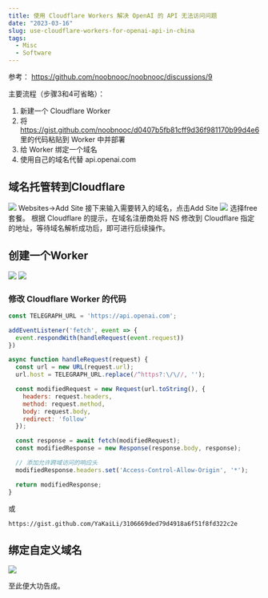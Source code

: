 ```yaml
---
title: 使用 Cloudflare Workers 解决 OpenAI 的 API 无法访问问题
date: "2023-03-16"
slug: use-cloudflare-workers-for-openai-api-in-china
tags:
  - Misc
  - Software
---
```

参考：
https://github.com/noobnooc/noobnooc/discussions/9

主要流程（步骤3和4可省略）：

1. 新建一个 Cloudflare Worker
2. 将 https://gist.github.com/noobnooc/d0407b5fb81cff9d36f981170b99d4e6 里的代码粘贴到 Worker 中并部署
3. 给 Worker 绑定一个域名
4. 使用自己的域名代替 api.openai.com

## 域名托管转到Cloudflare
![](https://blog-oss-1252232218.cos.ap-beijing.myqcloud.com/fix-dir/TemporaryItems/NSIRD_screencaptureui_ixpjzt/2023/03/16/21-18-33-6ee6a9f8538bfb65ab6a4a18afaac7fe-a3b82d.png)
Websites->Add Site
接下来输入需要转入的域名，点击Add Site
![](https://blog-oss-1252232218.cos.ap-beijing.myqcloud.com/fix-dir/TemporaryItems/NSIRD_screencaptureui_iYBytI/2023/03/16/21-19-35-e01e0d43d9e3873e31441edc950a5861-9036c9.png)
选择free套餐。
根据 Cloudflare 的提示，在域名注册商处将 NS 修改到 Cloudflare 指定的地址，等待域名解析成功后，即可进行后续操作。

## 创建一个Worker
![](https://blog-oss-1252232218.cos.ap-beijing.myqcloud.com/fix-dir/TemporaryItems/NSIRD_screencaptureui_b6yMwo/2023/03/16/21-33-15-f7f9fd81cfdff09ffc50710ff6ae0984-3ff856.png)
![](https://blog-oss-1252232218.cos.ap-beijing.myqcloud.com/fix-dir/TemporaryItems/NSIRD_screencaptureui_xkOd55/2023/03/16/21-35-12-a3fc8af1b3d55d4736f00a2981c54806-60a891.png)

### 修改 Cloudflare Worker 的代码

```js
const TELEGRAPH_URL = 'https://api.openai.com';

addEventListener('fetch', event => {
  event.respondWith(handleRequest(event.request))
})

async function handleRequest(request) {
  const url = new URL(request.url);
  url.host = TELEGRAPH_URL.replace(/^https?:\/\//, '');

  const modifiedRequest = new Request(url.toString(), {
    headers: request.headers,
    method: request.method,
    body: request.body,
    redirect: 'follow'
  });

  const response = await fetch(modifiedRequest);
  const modifiedResponse = new Response(response.body, response);

  // 添加允许跨域访问的响应头
  modifiedResponse.headers.set('Access-Control-Allow-Origin', '*');

  return modifiedResponse;
}

```
或
```
https://gist.github.com/YaKaiLi/3106669ded79d4918a6f51f8fd322c2e
```



## 绑定自定义域名
![](https://blog-oss-1252232218.cos.ap-beijing.myqcloud.com/fix-dir/TemporaryItems/NSIRD_screencaptureui_427ZgX/2023/03/16/21-50-11-87105f65bd8e4f8eaeb8e5af5139889f-d2ae1a.png)

至此便大功告成。